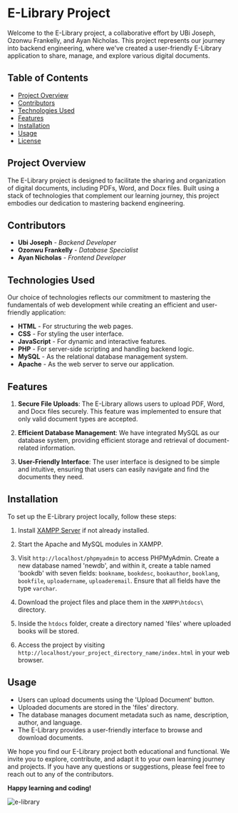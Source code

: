 # E-Library Project

Welcome to the E-Library project, a collaborative effort by UBi Joseph, Ozonwu Frankelly, and Ayan Nicholas. This project represents our journey into backend engineering, where we've created a user-friendly E-Library application to share, manage, and explore various digital documents.

## Table of Contents

- [Project Overview](#project-overview)
- [Contributors](#contributors)
- [Technologies Used](#technologies-used)
- [Features](#features)
- [Installation](#installation)
- [Usage](#usage)
- [License](#license)

## Project Overview

The E-Library project is designed to facilitate the sharing and organization of digital documents, including PDFs, Word, and Docx files. Built using a stack of technologies that complement our learning journey, this project embodies our dedication to mastering backend engineering.

## Contributors

- **Ubi Joseph** - *Backend Developer*
- **Ozonwu Frankelly** - *Database Specialist*
- **Ayan Nicholas** - *Frontend Developer*

## Technologies Used

Our choice of technologies reflects our commitment to mastering the fundamentals of web development while creating an efficient and user-friendly application:

- **HTML** - For structuring the web pages.
- **CSS** - For styling the user interface.
- **JavaScript** - For dynamic and interactive features.
- **PHP** - For server-side scripting and handling backend logic.
- **MySQL** - As the relational database management system.
- **Apache** - As the web server to serve our application.

## Features

1. **Secure File Uploads**: The E-Library allows users to upload PDF, Word, and Docx files securely. This feature was implemented to ensure that only valid document types are accepted.

2. **Efficient Database Management**: We have integrated MySQL as our database system, providing efficient storage and retrieval of document-related information.

3. **User-Friendly Interface**: The user interface is designed to be simple and intuitive, ensuring that users can easily navigate and find the documents they need.

## Installation

To set up the E-Library project locally, follow these steps:

1. Install [XAMPP Server](https://www.apachefriends.org/index.html) if not already installed.

2. Start the Apache and MySQL modules in XAMPP.

3. Visit `http://localhost/phpmyadmin` to access PHPMyAdmin. Create a new database named 'newdb', and within it, create a table named 'bookdb' with seven fields: `bookname`, `bookdesc`, `bookauthor`, `booklang`, `bookfile`, `uploadername`, `uploaderemail`. Ensure that all fields have the type `varchar`.

4. Download the project files and place them in the `XAMPP\htdocs\` directory.

5. Inside the `htdocs` folder, create a directory named 'files' where uploaded books will be stored.

6. Access the project by visiting `http://localhost/your_project_directory_name/index.html` in your web browser.

## Usage

- Users can upload documents using the 'Upload Document' button.
- Uploaded documents are stored in the 'files' directory.
- The database manages document metadata such as name, description, author, and language.
- The E-Library provides a user-friendly interface to browse and download documents.


We hope you find our E-Library project both educational and functional. We invite you to explore, contribute, and adapt it to your own learning journey and projects. If you have any questions or suggestions, please feel free to reach out to any of the contributors.

**Happy learning and coding!**



![e-library](https://github.com/Joe-metry/Portfolio_MVPs/assets/117749127/d5fd545b-6d0f-46b5-a506-876e2788f862)

